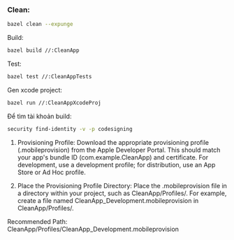 ### Clean:
```bash
bazel clean --expunge
```

Build:
```bash
bazel build //:CleanApp
```

Test:
```bash
bazel test //:CleanAppTests
```
Gen xcode project:
```bash
bazel run //:CleanAppXcodeProj
```

Để tìm tài khoản build:
```bash
security find-identity -v -p codesigning
```

1. Provisioning Profile:
Download the appropriate provisioning profile (.mobileprovision) from the Apple Developer Portal. This should match your app's bundle ID (com.example.CleanApp) and certificate. For development, use a development profile; for distribution, use an App Store or Ad Hoc profile.

2. Place the Provisioning Profile
Directory: Place the .mobileprovision file in a directory within your project, such as CleanApp/Profiles/. For example, create a file named CleanApp_Development.mobileprovision in CleanApp/Profiles/.

Recommended Path: CleanApp/Profiles/CleanApp_Development.mobileprovision
